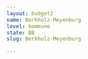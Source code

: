 ```yaml
---
layout: budget2
name: Berkholz-Meyenburg
level: kommune
state: BB
slug: Berkholz-Meyenburg

---
```



